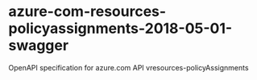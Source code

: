 # azure-com-resources-policyassignments-2018-05-01-swagger
OpenAPI specification for azure.com API vresources-policyAssignments
